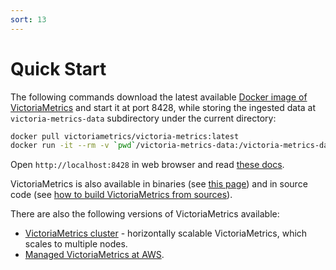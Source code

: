 ```yaml
---
sort: 13
---
```


# Quick Start

The following commands download the latest available [Docker image of VictoriaMetrics](https://hub.docker.com/r/victoriametrics/victoria-metrics) and start it at port 8428, while storing the ingested data at `victoria-metrics-data` subdirectory under the current directory:

```bash
docker pull victoriametrics/victoria-metrics:latest
docker run -it --rm -v `pwd`/victoria-metrics-data:/victoria-metrics-data -p 8428:8428 victoriametrics/victoria-metrics:latest
```

Open `http://localhost:8428` in web browser and read [these docs](https://docs.victoriametrics.com/#operation).

VictoriaMetrics is also available in binaries (see [this page](https://github.com/VictoriaMetrics/VictoriaMetrics/releases)) and in source code (see [how to build VictoriaMetrics from sources](https://docs.victoriametrics.com/Single-server-VictoriaMetrics.html#how-to-build-from-sources)).

There are also the following versions of VictoriaMetrics available:
* [VictoriaMetrics cluster](https://docs.victoriametrics.com/Cluster-VictoriaMetrics.html) - horizontally scalable VictoriaMetrics, which scales to multiple nodes.
* [Managed VictoriaMetrics at AWS](https://aws.amazon.com/marketplace/pp/prodview-4tbfq5icmbmyc).
